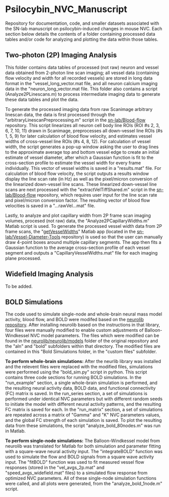 # Psilocybin_NVC_Manuscript

Repository for documentation, code, and smaller datasets associated with the SN-lab manuscript on psilocybin-induced changes in mouse NVC. Each section below details the contents of a folder containing processed data tables and/or code for analyzing and plotting the data within those tables.

## Two-photon (2P) Imaging Analysis

This folder contains data tables of processed (not raw) neuron and vessel data obtained from 2-photon line scan imaging; all vessel data (containing flow velocity and width for all recorded vessels) are stored in long data format in the "vessel_long_vector.mat file, and all neuron calcium imaging data in the "neuron_long_vector.mat file. This folder also contains a script (Analyze2PLinescans.m)  to process intermediate imaging data to generate these data tables and plot the data.

To generate the processed imaging data from raw Scanimage arbitrary linescan data, the data is first processed through the "arbitraryLinescanPreprocessing.m" script in the  [sn-lab/Blood-flow](https://github.com/sn-lab/Blood-flow) repository. This script linearizes all neuron cell body line ROIs (ROI #s 2, 3, 6, 7, 10, 11) drawn in Scanimage, preprocesses all down-vessel line ROIs (#s 1, 5, 9) for later calculation of blood flow velocity, and estimates vessel widths of cross-vessel line ROIs (#s 4, 8, 12). For calculation of vessel width, the script generates a pop-up window asking the user to drag lines to the approximate average top and bottom vessel edge to create an initial estimate of vessel diameter, after which a Gaussian function is fit to the cross-section profile to estimate the vessel width for every frame individually. This vector of vessel widths is saved in a "results.mat" file. For calculation of blood flow velocity, the script outputs a results window display the line scan rate (in Hz) as well as the pixel/micron conversion of the linearized down-vessel line scans. These linearized down-vessel line scans are next processed with the "extractVelTiffShared.m" script in the [sn-lab/Blood-flow](https://github.com/sn-lab/Blood-flow) repository, which requires user input for the line scan rate and pixel/micron conversion factor. The resulting vector of blood flow velocities is saved in a "...rawVel...mat" file.

Lastly, to analyze and plot capillary width from 2P frame scan imaging volumes, procesed (not raw) data, the "Analyze2PCapillaryWidths.m" Matlab script is used. To generate the processed vessel width data from 2P frame scans, the "[getVesselWidths](https://github.com/sn-lab/Vessel-Diameter-Tools/blob/main/getVesselWidths.mlapp "getVesselWidths.mlapp")" Matlab app (located in the [sn-lab/Vessel-Diameter-Tools](https://github.com/sn-lab/Vessel-Diameter-Tools) repository) is used so that the user can manually draw 4-point boxes around multiple capillary segments. The app then fits a Gaussian function to the average cross-section profile of each vessel segment and outputs a "CapillaryVesselWidths.mat" file for each imaging plane processed.

## Widefield Imaging Analysis

To be added.

## BOLD Simulations

The code used to simulate single-node and whole-brain neural mass model activity, blood flow, and BOLD were modifed based on the [neurolib repository](https://neurolib-dev.github.io/). After installing neurolib based on the instructions in that library, four files were manually modified to enable custom adjustments of Balloon-Windkessel NVC model parameters. The files which were modified can be found in the [neurolib/neurolib/models](https://github.com/neurolib-dev/neurolib/tree/master/neurolib/models) folder of the original repository and the "aln" and "bold" subfolders within that directory. The modified files are contained in this "Bold Simulations folder, in the "custom files" subfolder.

**To perform whole-brain simulations:** After the neurlib library was installed and the relevent files were replaced with the modified files, simulations were performed using the "bold_sim.py" script in python. This script contains three code sections for running BOLD simulations. In the "run_example" section, a single whole-brain simulation is performed, and the resulting neural activity data, BOLD data, and functional connectivity (FC) matrix is saved. In the run_series section, a set of simulations is performed under identical NVC parameters but with different random seeds to initiate the model with different neural activity patterns, and the resulting FC matrix is saved for each. In the "run_matrix" section, a set of simulations are repeated across a matrix of "Gamma" and "K" NVC parameters values, and the global FC strength of each simulation is saved. To plot the resulting data from these simulations, the script "analyze_bold_80nodes.m" was run in Matlab.

**To perform single-node simulations:** The Balloon-Windkessel model from neurolib was translated for Matlab for both simulation and parameter fitting with a square-wave neural activity input. The "integrateBOLD" function was used to simulate the flow and BOLD signals from a square wave activity input. The "fitBOLD" function was used to fit measured vessel flow responses (stored in the "vel_avgs_2p.mat" and "speed_avgs_widefield.mat" files) to a simulated flow response from optimized NVC parameters. All of these single-node simulation functions were called, and all plots were generated, from the "analyze_bold_1node.m" script.
